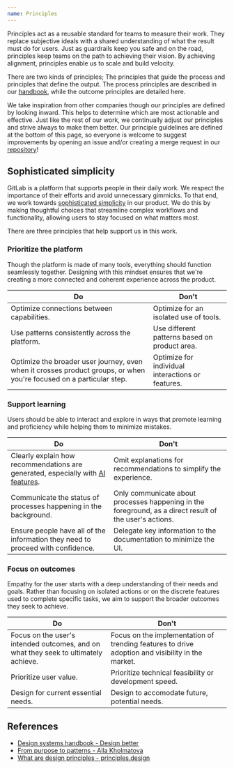 ```yaml
---
name: Principles
---
```


Principles act as a reusable standard for teams to measure their work. They replace subjective ideals with a shared understanding of what the result must do for users. Just as guardrails keep you safe and on the road, principles keep teams on the path to achieving their vision. By achieving alignment, principles enable us to scale and build velocity.

There are two kinds of principles; The principles that guide the process and principles that define the output. The process principles are described in our [handbook](https://about.gitlab.com/handbook/product/#product-principles), while the outcome principles are detailed here.

We take inspiration from other companies though our principles are defined by looking inward. This helps to determine which are most actionable and effective. Just like the rest of our work, we continually adjust our principles and strive always to make them better. Our principle guidelines are defined at the bottom of this page, so everyone is welcome to suggest improvements by opening an issue and/or creating a merge request in our [repository](https://gitlab.com/gitlab-org/gitlab-services/design.gitlab.com)!

## Sophisticated simplicity

GitLab is a platform that supports people in their daily work. We respect the importance of their efforts and avoid unnecessary gimmicks. To that end, we work towards [sophisticated simplicity](https://handbook.gitlab.com/handbook/product/ux/product-designer/#aiming-towards-sophisticated-simplicity) in our product. We do this by making thoughtful choices that streamline complex workflows and functionality, allowing users to stay focused on what matters most.

There are three principles that help support us in this work.

### Prioritize the platform

Though the platform is made of many tools, everything should function seamlessly together. Designing with this mindset ensures that we're creating a more connected and coherent experience across the product.

| Do                                                                                                                                              | Don't                                                                                                                                                              |
| ----------------------------------------------------------------------------------------------------------------------------------------------- | ------------------------------------------------------------------------------------------------------------------------------------------------------------------ |
| Optimize connections between capabilities. | Optimize for an isolated use of tools.  |
| Use patterns consistently across the platform. | Use different patterns based on product area.  |
| Optimize the broader user journey, even when it crosses product groups, or when you're focused on a particular step. | Optimize for individual interactions or features.  |

<!--
 1. **Bold sub principle(s) title** Explanation, plus optional reference
  - Example(s), plus link towards a reference in real-life
-->

### Support learning

Users should be able to interact and explore in ways that promote learning and proficiency while helping them to minimize mistakes.

| Do                                                                                                                                              | Don't                                                                                                                                                              |
| ----------------------------------------------------------------------------------------------------------------------------------------------- | ------------------------------------------------------------------------------------------------------------------------------------------------------------------ |
| Clearly explain how recommendations are generated, especially with [AI features](/usability/ai-human-interaction#be-transparent). | Omit explanations for recommendations to simplify the experience. |
| Communicate the status of processes happening in the background. | Only communicate about processes happening in the foreground, as a direct result of the user's actions. |
| Ensure people have all of the information they need to proceed with confidence. | Delegate key information to the documentation to minimize the UI. |

<!--
1. **Bold sub principle(s) title** Explanation, plus optional reference
  - Example(s), plus link towards a reference in real-life
-->

### Focus on outcomes

Empathy for the user starts with a deep understanding of their needs and goals. Rather than focusing on isolated actions or on the discrete features used to complete specific tasks, we aim to support the broader outcomes they seek to achieve.

| Do                                                                                                                                              | Don't                                                                                                                                                              |
| ----------------------------------------------------------------------------------------------------------------------------------------------- | ------------------------------------------------------------------------------------------------------------------------------------------------------------------ |
| Focus on the user's intended outcomes, and on what they seek to ultimately achieve. |  Focus on the implementation of trending features to drive adoption and visibility in the market. |
| Prioritize user value. | Prioritize technical feasibility or development speed. |
| Design for current essential needs. | Design to accomodate future, potential needs. |

## References

- [Design systems handbook - Design better](https://www.designbetter.co/design-systems-handbook/expanding-design-system)
- [From purpose to patterns - Alla Kholmatova](https://speakerdeck.com/craftui/from-purpose-to-patterns)
- [What are design principles - principles.design](https://principles.design/#what-are-design-principles)
